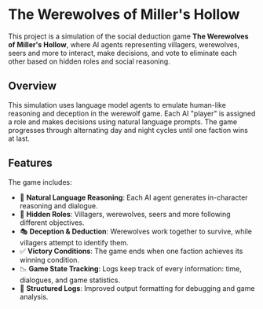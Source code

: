 # The Werewolves of Miller's Hollow

This project is a simulation of the social deduction game **The Werewolves of Miller's Hollow**, where AI agents representing villagers, werewolves, seers and more to interact, make decisions, and vote to eliminate each other based on hidden roles and social reasoning.

## Overview

This simulation uses language model agents to emulate human-like reasoning and deception in the werewolf game. Each AI "player" is assigned a role and makes decisions using natural language prompts. The game progresses through alternating day and night cycles until one faction wins at last.

## Features

The game includes:
- 💬 **Natural Language Reasoning**: Each AI agent generates in-character reasoning and dialogue.
- 🐺 **Hidden Roles**: Villagers, werewolves, seers and more following different objectives.
- 🎭 **Deception & Deduction**: Werewolves work together to survive, while villagers attempt to identify them.
- ✅ **Victory Conditions**: The game ends when one faction achieves its winning condition.
- 📉 **Game State Tracking**: Logs keep track of every information: time, dialogues, and game statistics.
- 📜 **Structured Logs**: Improved output formatting for debugging and game analysis.
